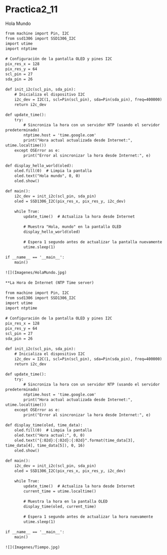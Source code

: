 # Practica2_11
Hola Mundo

    from machine import Pin, I2C
    from ssd1306 import SSD1306_I2C
    import utime
    import ntptime

    # Configuración de la pantalla OLED y pines I2C
    pix_res_x = 128
    pix_res_y = 64
    scl_pin = 27
    sda_pin = 26

    def init_i2c(scl_pin, sda_pin):
        # Inicializa el dispositivo I2C
        i2c_dev = I2C(1, scl=Pin(scl_pin), sda=Pin(sda_pin), freq=400000)
        return i2c_dev

    def update_time():
        try:
            # Sincroniza la hora con un servidor NTP (usando el servidor predeterminado)
            ntptime.host = 'time.google.com'
            print("Hora actual actualizada desde Internet:", utime.localtime())
        except OSError as e:
            print("Error al sincronizar la hora desde Internet:", e)

    def display_hello_world(oled):
        oled.fill(0)  # Limpia la pantalla
        oled.text("Hola mundo", 0, 0)
        oled.show()

    def main():
        i2c_dev = init_i2c(scl_pin, sda_pin)
        oled = SSD1306_I2C(pix_res_x, pix_res_y, i2c_dev)
    
        while True:
            update_time()  # Actualiza la hora desde Internet
        
            # Muestra "Hola, mundo" en la pantalla OLED
            display_hello_world(oled)
        
            # Espera 1 segundo antes de actualizar la pantalla nuevamente
            utime.sleep(1)

    if __name__ == '__main__':
        main()
    
    ![](Imagenes/HolaMundo.jpg)

    **La Hora de Internet (NTP Time server)

    from machine import Pin, I2C
    from ssd1306 import SSD1306_I2C
    import utime
    import ntptime

    # Configuración de la pantalla OLED y pines I2C
    pix_res_x = 128
    pix_res_y = 64
    scl_pin = 27
    sda_pin = 26

    def init_i2c(scl_pin, sda_pin):
        # Inicializa el dispositivo I2C
        i2c_dev = I2C(1, scl=Pin(scl_pin), sda=Pin(sda_pin), freq=400000)
        return i2c_dev

    def update_time():
        try:
            # Sincroniza la hora con un servidor NTP (usando el servidor predeterminado)
            ntptime.host = 'time.google.com'
            print("Hora actual actualizada desde Internet:", utime.localtime())
        except OSError as e:
            print("Error al sincronizar la hora desde Internet:", e)

    def display_time(oled, time_data):
        oled.fill(0)  # Limpia la pantalla
        oled.text("Hora actual:", 0, 0)
        oled.text("{:02d}:{:02d}:{:02d}".format(time_data[3], time_data[4], time_data[5]), 0, 16)
        oled.show()

    def main():
        i2c_dev = init_i2c(scl_pin, sda_pin)
        oled = SSD1306_I2C(pix_res_x, pix_res_y, i2c_dev)
    
        while True:
            update_time()  # Actualiza la hora desde Internet
            current_time = utime.localtime()
        
            # Muestra la hora en la pantalla OLED
            display_time(oled, current_time)
        
            # Espera 1 segundo antes de actualizar la hora nuevamente
            utime.sleep(1)

    if __name__ == '__main__':
        main()

    ![](Imagenes/Tiempo.jpg)
    
